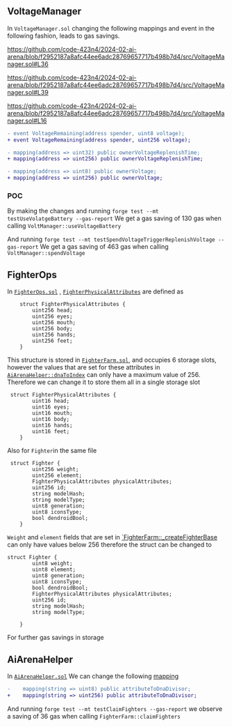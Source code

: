 ## VoltageManager
In `VoltageManager.sol` changing the following mappings and event in the following fashion, leads to gas savings.

https://github.com/code-423n4/2024-02-ai-arena/blob/f2952187a8afc44ee6adc28769657717b498b7d4/src/VoltageManager.sol#L36

https://github.com/code-423n4/2024-02-ai-arena/blob/f2952187a8afc44ee6adc28769657717b498b7d4/src/VoltageManager.sol#L39

https://github.com/code-423n4/2024-02-ai-arena/blob/f2952187a8afc44ee6adc28769657717b498b7d4/src/VoltageManager.sol#L16

```diff
- event VoltageRemaining(address spender, uint8 voltage);  
+ event VoltageRemaining(address spender, uint256 voltage);  

- mapping(address => uint32) public ownerVoltageReplenishTime;
+ mapping(address => uint256) public ownerVoltageReplenishTime;

- mapping(address => uint8) public ownerVoltage;
+ mapping(address => uint256) public ownerVoltage;

``` 

### POC
By making the changes and running 
`forge test --mt testUseVolatgeBattery --gas-report`
We get a gas saving of 130 gas when calling `VoltManager::useVoltageBattery`

And running 
`forge test --mt testSpendVoltageTriggerReplenishVoltage --gas-report`
We get a gas saving of 463 gas when calling `VoltManager::spendVoltage`


## FighterOps

In [`FighterOps.sol`](https://github.com/code-423n4/2024-02-ai-arena/blob/main/src/FighterOps.sol) , [`FighterPhysicalAttributes`](https://github.com/code-423n4/2024-02-ai-arena/blob/f2952187a8afc44ee6adc28769657717b498b7d4/src/FighterOps.sol#L26) are defined as
``` 
    struct FighterPhysicalAttributes {
        uint256 head;
        uint256 eyes;
        uint256 mouth;
        uint256 body;
        uint256 hands;
        uint256 feet;
    }
``` 
This structure is stored in [`FighterFarm.sol`](https://github.com/code-423n4/2024-02-ai-arena/blob/f2952187a8afc44ee6adc28769657717b498b7d4/src/FighterFarm.sol#L69), and occupies 6 storage slots, however the values that are set for these attributes in [`AiArenaHelper::dnaToIndex`](https://github.com/code-423n4/2024-02-ai-arena/blob/f2952187a8afc44ee6adc28769657717b498b7d4/src/AiArenaHelper.sol#L169C14-L169C24) can only have a maximum value of 256.
Therefore we can change it to store them all in a single storage slot

``` 
 struct FighterPhysicalAttributes {
        uint16 head;
        uint16 eyes;
        uint16 mouth;
        uint16 body;
        uint16 hands;
        uint16 feet;
    }
```

Also for `Fighter`in the same file
```
 struct Fighter {
        uint256 weight;
        uint256 element;
        FighterPhysicalAttributes physicalAttributes;
        uint256 id;
        string modelHash;
        string modelType;
        uint8 generation;
        uint8 iconsType;
        bool dendroidBool;
    }
```
`Weight` and `element` fields that are set in [`FighterFarm::_createFighterBase](https://github.com/code-423n4/2024-02-ai-arena/blob/f2952187a8afc44ee6adc28769657717b498b7d4/src/FighterFarm.sol#L462) can only have values below 256 therefore the struct can be changed to 
```
struct Fighter {
        uint8 weight;
        uint8 element;
        uint8 generation;
        uint8 iconsType;
        bool dendroidBool;
        FighterPhysicalAttributes physicalAttributes;
        uint256 id;
        string modelHash;
        string modelType;
      
    }
```
For further gas savings in storage

## AiArenaHelper
In [`AiArenaHelper.sol`](https://github.com/code-423n4/2024-02-ai-arena/blob/main/src/AiArenaHelper.sol)
We can change the following [mapping](https://github.com/code-423n4/2024-02-ai-arena/blob/f2952187a8afc44ee6adc28769657717b498b7d4/src/AiArenaHelper.sol#L33)
```diff
-    mapping(string => uint8) public attributeToDnaDivisor;
+    mapping(string => uint256) public attributeToDnaDivisor;
```
And running `forge test --mt testClaimFighters --gas-report` we observe a saving of 36 gas when calling `FighterFarm::claimFighters`